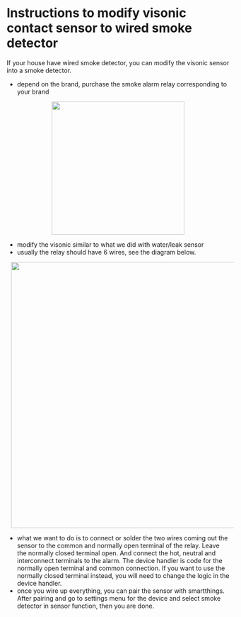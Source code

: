 # Instructions to modify visonic contact sensor to wired smoke detector

If your house have wired smoke detector, you can modify the visonic sensor into a smoke detector. 
  - depend on the brand, purchase the smoke alarm relay corresponding to your brand
  
  <p align="center">
    <img src = "https://github.com/pakmanwg/smartthings-visonic-sensor/blob/master/rm4-relay.jpg" width=300 hspace=10/>
  </p>  
  
  - modify the visonic similar to what we did with water/leak sensor
  - usually the relay should have 6 wires, see the diagram below.
  
  
  <p align="center">
    <img src = "https://github.com/pakmanwg/smartthings-visonic-sensor/blob/master/firex-501-diagram2-large.jpg" width=600 hspace=10/>
  </p>  
  
   - what we want to do is to connect or solder the two wires coming out the sensor to the common and normally open terminal of the relay. Leave the normally closed terminal open. And connect the hot, neutral and interconnect terminals to the alarm. The device handler is code for the normally open terminal and common connection. If you want to use the normally closed terminal instead, you will need to change the logic in the device handler.
   - once you wire up everything, you can pair the sensor with smartthings. After pairing and go to settings menu for the device and select smoke detector in sensor function, then you are done.
